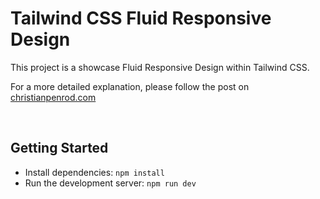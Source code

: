 # Tailwind CSS Fluid Responsive Design

This project is a showcase Fluid Responsive Design within Tailwind CSS.

For a more detailed explanation, please follow the post on [christianpenrod.com][post]

<br />

## Getting Started

- Install dependencies: `npm install`
- Run the development server: `npm run dev`

[post]: [https://christianpenrod.com/blog/tailwindcss-responsive-design-without-breakpoints]
